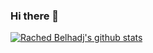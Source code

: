 ### Hi there 👋

[![Rached Belhadj's github stats](https://github-readme-stats.vercel.app/api?username=rachedbelhadj&count_private=true&show_icons=true&theme=gotham)](https://github.com/rachedbelhadj/rachedbelhadj)
<!--
**rachedbelhadj/rachedbelhadj** is a ✨ _special_ ✨ repository because its `README.md` (this file) appears on your GitHub profile.

Here are some ideas to get you started:

- 🔭 I’m currently working on ...
- 🌱 I’m currently learning ...
- 👯 I’m looking to collaborate on ...
- 🤔 I’m looking for help with ...
- 💬 Ask me about ...
- 📫 How to reach me: ...
- 😄 Pronouns: ...
- ⚡ Fun fact: ...
-->
